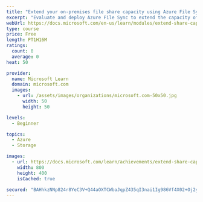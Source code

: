 ```yaml
---
title: "Extend your on-premises file share capacity using Azure File Sync"
excerpt: "Evaluate and deploy Azure File Sync to extend the capacity of your on-premises file share."
webUrl: https://docs.microsoft.com/en-us/learn/modules/extend-share-capacity-with-azure-file-sync/
type: course
price: Free
length: PT1H16M
ratings:
  count: 0
  average: 0
heat: 50

provider:
  name: Microsoft Learn
  domain: microsoft.com
  images:
    - url: /assets/images/organizations/microsoft.com-50x50.jpg
      width: 50
      height: 50

levels:
  - Beginner

topics:
  - Azure
  - Storage

images:
  - url: https://docs.microsoft.com/learn/achievements/extend-share-capacity-with-azure-file-sync-social.png
    width: 800
    height: 400
    isCached: true

secured: "BAHhkzNNp824r8YeC3V+Q44aOXTCWbaJqpZ435qI3nai1Ig986Vf4X02+Oj2y0eJSWMeYYrRtr/LYDuvGtBZwuce1tjHG5UPXB3qSLJsz71KiS6EDfMgCYghfCxPezivTCi1uN9qeRoThbqiBGQHq0XOkJMmVJAZ1QZTPbgCCs84XA/GXC/MZwNaMxMU280c1i74IP1BcSCBhwRWe+LKajz7uywTvnLbBT56WCKHOH4ESb+sWORpe4Pad+ACg5AwxMYLy1WcqtQZjO3pcsScXeSCLxUJGbfAaU8RkpzmCdGmg7peFKAJLvaXILlySHDivmJt65z5ZmcDGl0t/Qd+0BybM2dGrBgOfNbLauuN9sjM32me2FeMcjvg3Gxotkopd91OBZG3MVvLxgADaKcJGDqk+BjgsBIhiJVr0n237fg=;ogkjYHs2BCHGhG01CRlGNw=="
---
```


